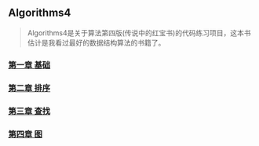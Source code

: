 ## Algorithms4
> Algorithms4是关于算法第四版(传说中的红宝书)的代码练习项目，这本书估计是我看过最好的数据结构算法的书籍了。

### [第一章 基础](https://github.com/StormMaybin/algorithms4/tree/master/src/main/java/me/stormma/chapter1)


### [第二章 排序](https://github.com/StormMaybin/algorithms4/tree/master/src/main/java/me/stormma/chapter2)


### [第三章 查找](https://github.com/StormMaybin/algorithms4/tree/master/src/main/java/me/stormma/chapter3)


### [第四章 图](https://github.com/StormMaybin/algorithms4/tree/master/src/main/java/me/stormma/chapter4)